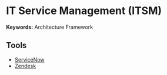 # IT Service Management (ITSM)

**Keywords:** Architecture Framework

## Tools

- [ServiceNow](/servicenow.md)
- [Zendesk](/zendesk.md)

<!--
- [osTicket](/osticket.md)
-->
